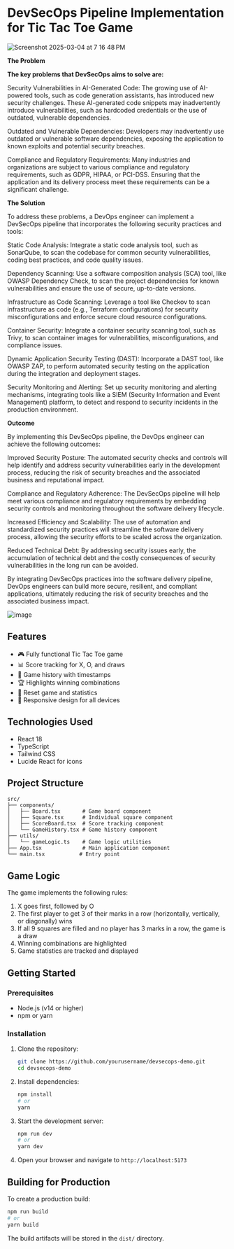 # DevSecOps Pipeline Implementation for Tic Tac Toe Game

![Screenshot 2025-03-04 at 7 16 48 PM](https://github.com/user-attachments/assets/7ed79f9c-9144-4870-accd-500085a15592)


**The Problem**

**The key problems that DevSecOps aims to solve are:**

Security Vulnerabilities in AI-Generated Code:
The growing use of AI-powered tools, such as code generation assistants, has introduced new security challenges. 
These AI-generated code snippets may inadvertently introduce vulnerabilities, such as hardcoded credentials or the use of outdated, vulnerable dependencies.

Outdated and Vulnerable Dependencies:
Developers may inadvertently use outdated or vulnerable software dependencies, exposing the application to known exploits and potential security breaches.

Compliance and Regulatory Requirements:
Many industries and organizations are subject to various compliance and regulatory requirements, such as GDPR, HIPAA, or PCI-DSS. Ensuring that the application and its delivery process meet these requirements can be a significant challenge.

**The Solution**

To address these problems, a DevOps engineer can implement a DevSecOps pipeline that incorporates the following security practices and tools:


Static Code Analysis:
Integrate a static code analysis tool, such as SonarQube, to scan the codebase for common security vulnerabilities, coding best practices, and code quality issues.

Dependency Scanning:
Use a software composition analysis (SCA) tool, like OWASP Dependency Check, to scan the project dependencies for known vulnerabilities and ensure the use of secure, up-to-date versions.

Infrastructure as Code Scanning: 
Leverage a tool like Checkov to scan infrastructure as code (e.g., Terraform configurations) for security misconfigurations and enforce secure cloud resource configurations.

Container Security: 
Integrate a container security scanning tool, such as Trivy, to scan container images for vulnerabilities, misconfigurations, and compliance issues.

Dynamic Application Security Testing (DAST): 
Incorporate a DAST tool, like OWASP ZAP, to perform automated security testing on the application during the integration and deployment stages.

Security Monitoring and Alerting: 
Set up security monitoring and alerting mechanisms, integrating tools like a SIEM (Security Information and Event Management) platform, to detect and respond to security incidents in the production environment.

**Outcome**

By implementing this DevSecOps pipeline, the DevOps engineer can achieve the following outcomes:

Improved Security Posture:
The automated security checks and controls will help identify and address security vulnerabilities early in the development process, reducing the risk of security breaches and the associated business and reputational impact.

Compliance and Regulatory Adherence:
The DevSecOps pipeline will help meet various compliance and regulatory requirements by embedding security controls and monitoring throughout the software delivery lifecycle.

Increased Efficiency and Scalability:
The use of automation and standardized security practices will streamline the software delivery process, allowing the security efforts to be scaled across the organization.

Reduced Technical Debt:
By addressing security issues early, the accumulation of technical debt and the costly consequences of security vulnerabilities in the long run can be avoided.

By integrating DevSecOps practices into the software delivery pipeline, DevOps engineers can build more secure, resilient, and compliant applications, ultimately reducing the risk of security breaches and the associated business impact.



![image](https://github.com/user-attachments/assets/5b2813a5-f493-4665-8964-77359b5be93a)

## Features

- 🎮 Fully functional Tic Tac Toe game
- 📊 Score tracking for X, O, and draws
- 📜 Game history with timestamps
- 🏆 Highlights winning combinations
- 🔄 Reset game and statistics
- 📱 Responsive design for all devices

## Technologies Used

- React 18
- TypeScript
- Tailwind CSS
- Lucide React for icons

## Project Structure

```
src/
├── components/
│   ├── Board.tsx       # Game board component
│   ├── Square.tsx      # Individual square component
│   ├── ScoreBoard.tsx  # Score tracking component
│   └── GameHistory.tsx # Game history component
├── utils/
│   └── gameLogic.ts    # Game logic utilities
├── App.tsx             # Main application component
└── main.tsx           # Entry point
```

## Game Logic

The game implements the following rules:

1. X goes first, followed by O
2. The first player to get 3 of their marks in a row (horizontally, vertically, or diagonally) wins
3. If all 9 squares are filled and no player has 3 marks in a row, the game is a draw
4. Winning combinations are highlighted
5. Game statistics are tracked and displayed

## Getting Started

### Prerequisites

- Node.js (v14 or higher)
- npm or yarn

### Installation

1. Clone the repository:
   ```bash
   git clone https://github.com/yourusername/devsecops-demo.git
   cd devsecops-demo
   ```

2. Install dependencies:
   ```bash
   npm install
   # or
   yarn
   ```

3. Start the development server:
   ```bash
   npm run dev
   # or
   yarn dev
   ```

4. Open your browser and navigate to `http://localhost:5173`

## Building for Production

To create a production build:

```bash
npm run build
# or
yarn build
```

The build artifacts will be stored in the `dist/` directory.

